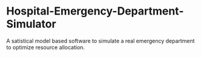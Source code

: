 # Hospital-Emergency-Department-Simulator
A satistical model based software to simulate a real emergency department to optimize resource allocation.
